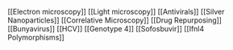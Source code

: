 [[Electron microscopy]]
[[Light microscopy]]
[[Antivirals]]
[[Silver Nanoparticles]]
[[Correlative Microscopy]]
[[Drug Repurposing]]
[[Bunyavirus]]
[[HCV]]
[[Genotype 4]]
[[Sofosbuvir]]
[[Ifnl4 Polymorphisms]]
